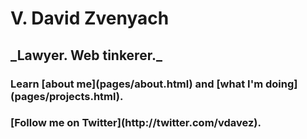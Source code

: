 <h1 class="title text-center">V. David Zvenyach</h1>

<h2 class="subtitle text-center">_Lawyer. Web tinkerer._</h2>

<h3 class="text-center">Learn [about me](pages/about.html) and [what I'm doing](pages/projects.html).</h3>
<h3 class="text-center">[Follow me on Twitter](http://twitter.com/vdavez).</h3>